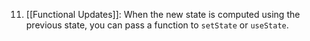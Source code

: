 11. [[Functional Updates]]: When the new state is computed using the previous state, you can pass a function to `setState` or `useState`.
